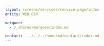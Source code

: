 ```yaml
---
layout: screens/services/service-page/index
entity: WEB_DEV

marquee:
  - /_shared/marquee/index.md

contact: -../../../home/md/contact/index.md
---
```

